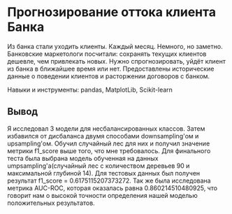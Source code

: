 # Прогнозирование оттока клиента Банка

Из банка стали уходить клиенты. Каждый месяц. Немного, но заметно. Банковские маркетологи посчитали: сохранять текущих клиентов дешевле, чем привлекать новых.
Нужно спрогнозировать, уйдёт клиент из банка в ближайшее время или нет. Предоставлены исторические данные о поведении клиентов и расторжении договоров с банком.

Навыки и инструменты: pandas, MatplotLib, Scikit-learn

## Вывод

Я исследовал 3 модели для несбалансированных классов. Затем избавился от дисбаланса двумя способами downsampling'ом и upsampling'ом. Обучил случайный лес для них и получил значение метрики f1_score выше того, что мне требовалось. Для финального теста была выбрана модель обученная на данных umpsampling'а(случайный лес с количеством деревьев 90 и максимальной глубиной 14). Для тестовых данных был получен результат f1_score = 0.6175115207373272. Так же была исследована метрика AUC-ROC, которая оказалась равна 0.860214510480925, что говорит нам о высокой точности определения нашей моделью положительных результатов.
